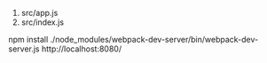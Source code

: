 1. src/app.js
1. src/index.js

npm install
./node_modules/webpack-dev-server/bin/webpack-dev-server.js
http://localhost:8080/